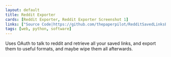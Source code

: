 ```yaml
---
layout: default
title: Reddit Exporter
cards: [Reddit Exporter, Reddit Exporter Screenshot 1]
links: ["Source Code|https://github.com/thepaperpilot/RedditSavedLinksExporter"]
tags: [web, python, software]
---
```

Uses OAuth to talk to reddit and retrieve all your saved links, and export them to useful formats, and maybe wipe them all afterwards.
